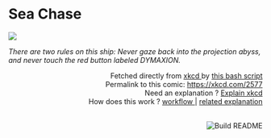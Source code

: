 # <b>Sea Chase</b>

[![](https://imgs.xkcd.com/comics/sea_chase.png)](https://xkcd.com/2577)

<i>There are two rules on this ship: Never gaze back into the projection abyss, and never touch the red button labeled DYMAXION.</i>

<div align="right">
  Fetched directly from
  <a href="https://xkcd.com">
    xkcd
  </a>
  by
  <a href="https://github.com/Vanille-N/Vanille-N/blob/master/fetch">
    this bash script
  </a>
</div>
<div align="right">
  Permalink to this comic:
  <a href="https://xkcd.com/2577">
    https://xkcd.com/2577
  </a>
</div>
<div align="right">
  Need an explanation ?
  <a href="https://www.explainxkcd.com/wiki/index.php/2577">
    Explain xkcd
  </a>
</div>
<div align="right">
  How does this work ?
  <a href="https://github.com/Vanille-N/Vanille-N/blob/master/.github/workflows/build.yml">
    workflow
  </a>
  |
  <a href="https://simonwillison.net/2020/Jul/10/self-updating-profile-readme/">
    related explanation
  </a>
</div><br>

<a href="https://github.com/Vanille-N/Vanille-N/actions"><img src="https://github.com/Vanille-N/Vanille-N/workflows/Build%20README/badge.svg" align="right" alt="Build README"></a>
